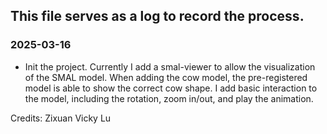 ## This file serves as a log to record the process.

### 2025-03-16

- Init the project.
Currently I add a smal-viewer to allow the visualization of the SMAL model. When adding the cow model, the pre-registered model is able to show the correct cow shape. I add basic interaction to the model, including the rotation, zoom in/out, and play the animation.

Credits: Zixuan Vicky Lu



